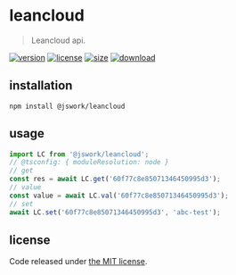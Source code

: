# leancloud
> Leancloud api.

[![version][version-image]][version-url]
[![license][license-image]][license-url]
[![size][size-image]][size-url]
[![download][download-image]][download-url]

## installation
```shell
npm install @jswork/leancloud
```

## usage
```js
import LC from '@jswork/leancloud';
// @tsconfig: { moduleResolution: node }
// get
const res = await LC.get('60f77c8e85071346450995d3');
// value
const value = await LC.val('60f77c8e85071346450995d3');
// set
await LC.set('60f77c8e85071346450995d3', 'abc-test');
```

## license
Code released under [the MIT license](https://github.com/afeiship/leancloud/blob/master/LICENSE.txt).

[version-image]: https://img.shields.io/npm/v/@jswork/leancloud
[version-url]: https://npmjs.org/package/@jswork/leancloud

[license-image]: https://img.shields.io/npm/l/@jswork/leancloud
[license-url]: https://github.com/afeiship/leancloud/blob/master/LICENSE.txt

[size-image]: https://img.shields.io/bundlephobia/minzip/@jswork/leancloud
[size-url]: https://github.com/afeiship/leancloud/blob/master/dist/leancloud.min.js

[download-image]: https://img.shields.io/npm/dm/@jswork/leancloud
[download-url]: https://www.npmjs.com/package/@jswork/leancloud
